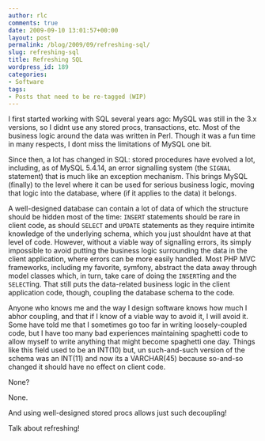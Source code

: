 ```yaml
---
author: rlc
comments: true
date: 2009-09-10 13:01:57+00:00
layout: post
permalink: /blog/2009/09/refreshing-sql/
slug: refreshing-sql
title: Refreshing SQL
wordpress_id: 189
categories:
- Software
tags:
- Posts that need to be re-tagged (WIP)
---
```


I first started working with SQL several years ago: MySQL was still in the 3.x versions, so I didnt use any stored procs, transactions, etc. Most of the business logic around the data was written in Perl. Though it was a fun time in many respects, I dont miss the limitations of MySQL one bit.
<!--more-->

Since then, a lot has changed in SQL: stored procedures have evolved a lot, including, as of MySQL 5.4.14, an error signalling system (the `SIGNAL` statement) that is much like an exception mechanism. This brings MySQL (finally) to the level where it can be used for serious business logic, moving that logic into the database, where (if it applies to the data) it belongs.

A well-designed database can contain a lot of data of which the structure should be hidden most of the time: `INSERT` statements should be rare in client code, as should `SELECT` and `UPDATE` statements as they require intimite knowledge of the underlying schema, which you just shouldnt have at that level of code. However, without a viable way of signalling errors, its simply impossible to avoid putting the business logic surrounding the data in the client application, where errors can be more easily handled. Most PHP MVC frameworks, including my favorite, symfony, abstract the data away through model classes which, in turn, take care of doing the  `INSERT`ing and the `SELECT`ing. That still puts the data-related business logic in the client application code, though, coupling the database schema to the code.

Anyone who knows me and the way I design software knows how much I abhor coupling, and that if I know of a viable way to avoid it, I will avoid it. Some have told me that I sometimes go too far in writing loosely-coupled code, but I have too many bad experiences maintaining spaghetti code to allow myself to write anything that might become spaghetti one day. Things like this field used to be an INT(10) but, un such-and-such version of the schema was an INT(11) and now its a VARCHAR(45) because so-and-so changed it should have no effect on client code.

None?

None.

And using well-designed stored procs allows just such decoupling!

Talk about refreshing!
